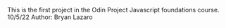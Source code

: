 This is the first project in the Odin Project Javascript foundations course.
10/5/22
Author: Bryan Lazaro
